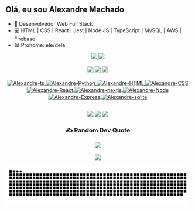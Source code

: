 ## Olá, eu sou Alexandre Machado
- 🔭 Desenvolvedor Web Full Stack 
- 💻 HTML | CSS | React | Jest | Node JS | TypeScript | MySQL | AWS | Firebase 
- 😄 Pronome: ele/dele
 <div align='center'>
    <a href="https://www.codewars.com/users/Afmjuniors">
      <img  src="https://www.codewars.com/users/Afmjuniors/badges/small"/> 
    <a href="https://www.hackerrank.com/afmjuniors">
      <img src="https://img.shields.io/badge/-Hackerrank-2EC866?style=for-the-badge&logo=HackerRank&logoColor=white"/>
   </br>
     </br>
     </div>
<div align="center" width='100$'>
  <a href="https://github.com/Afmjunior">
  <img height="180em" src="https://github-readme-stats.vercel.app/api?username=Afmjuniors&show_icons=true&theme=dracula&include_all_commits=true&count_private=true"/>
  <img height="180em" src="https://github-readme-stats.vercel.app/api/top-langs/?username=Afmjuniors&layout=compact&langs_count=7&theme=dracula"/> 
    <img height="180em" src="https://github-readme-streak-stats.herokuapp.com/?user=Afmjuniors&theme=dracula&hide_border=false"
</div>
    
<div align="center"><br>
  <img align="center" alt="Alexandre-ts" height="30" width="150" src="https://img.shields.io/badge/TypeScript-007ACC?style=for-the-badge&logo=typescript&logoColor=white">
     <img align="center" alt="Alexandre-Python" height="30" width="100" src="https://img.shields.io/badge/Python-FFD43B?style=for-the-badge&logo=python&logoColor=blue">
  <img align="center" alt="Alexandre-HTML" height="30" width="100" src="https://img.shields.io/badge/html5-%23E34F26.svg?style=for-the-badge&logo=html5&logoColor=white">
  <img align="center" alt="Alexandre-CSS" height="30" width="100" src="https://img.shields.io/badge/css3-%231572B6.svg?style=for-the-badge&logo=css3&logoColor=white">
   <img align="center" alt="Alexandre-React" height="30" width="100" src="https://img.shields.io/badge/React-20232A?style=for-the-badge&logo=react&logoColor=61DAFB">
  <img align="center" alt="Alexandre-nextjs" height="30" width="100" src="https://img.shields.io/badge/next.js-000000?style=for-the-badge&logo=nextdotjs&logoColor=white">
    <img align="center" alt="Alexandre-Node" height="30" width="100" src="https://img.shields.io/badge/Node.js-339933?style=for-the-badge&logo=nodedotjs&logoColor=white">
    <img align="center" alt="Alexandre-Express" height="30" width="100" src="https://img.shields.io/badge/Express.js-000000?style=for-the-badge&logo=express&logoColor=white">
    <img align="center" alt="Alexandre-sqlite" height="30" width="100" src="https://img.shields.io/badge/SQLite-07405E?style=for-the-badge&logo=sqlite&logoColor=white">

    
  
</div>
  
  ##
 
<div align="center"> 
  <a href="https://instagram.com/afmjuniors" target="_blank"><img src="https://img.shields.io/badge/-Instagram-%23E4405F?style=for-the-badge&logo=instagram&logoColor=white" target="_blank"></a>
  <a href = "mailto:afmjuniors@gmail.com"><img src="https://img.shields.io/badge/-Gmail-%23333?style=for-the-badge&logo=gmail&logoColor=white" target="_blank"></a>
  <a href="https://www.linkedin.com/in/afmjuniors" target="_blank"><img src="https://img.shields.io/badge/-LinkedIn-%230077B5?style=for-the-badge&logo=linkedin&logoColor=white" target="_blank"></a> 
 </div>
  
### ✍️ Random Dev Quote
![](https://quotes-github-readme.vercel.app/api?type=horizontal&theme=radical)

[![](https://visitcount.itsvg.in/api?id=Afmjuniors&icon=2&color=10)](https://visitcount.itsvg.in)
    
<div align="center">
  
  ![Snake animation](https://github.com/endioliveira/endioliveira/blob/output/github-contribution-grid-snake.svg)
  
</div>
